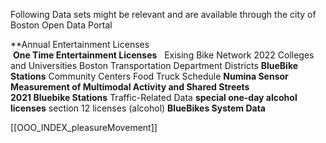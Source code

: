 Following Data sets might be relevant and are available through the city of Boston Open Data Portal

**Annual Entertainment Licenses  
 **One Time Entertainment Licenses**
  Exising Bike Network 2022
Colleges and Universities
 Boston Transportation Department Districts
  **BlueBike Stations**
 Community Centers
  Food Truck Schedule
**Numina Sensor Measurement of Multimodal Activity and Shared Streets**  
**2021 Bluebike Stations**
Traffic-Related Data
**special one-day alcohol licenses**
 section 12 licenses (alcohol)
**BlueBikes System Data**

[[OOO_INDEX_pleasureMovement]]
